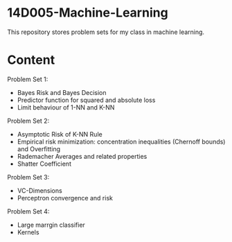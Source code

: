 # 14D005-Machine-Learning

This repository stores problem sets for my class in machine learning. 

# Content

Problem Set 1:

- Bayes Risk and Bayes Decision
- Predictor function for squared and absolute loss
- Limit behaviour of 1-NN and K-NN 

Problem Set 2:

- Asymptotic Risk of K-NN Rule
- Empirical risk minimization: concentration inequalities (Chernoff bounds) and Overfitting
- Rademacher Averages and related properties
- Shatter Coefficient

Problem Set 3:

- VC-Dimensions
- Perceptron convergence and risk 

Problem Set 4:

- Large marrgin classifier
- Kernels
